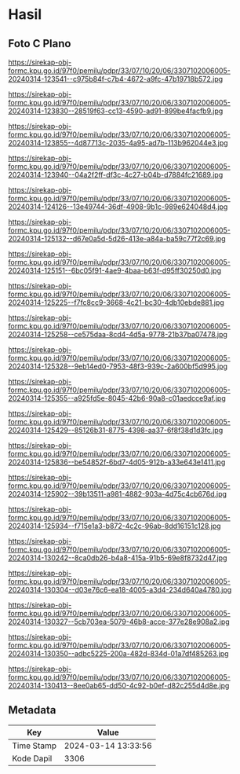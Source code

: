 # Hasil

## Foto C Plano

https://sirekap-obj-formc.kpu.go.id/97f0/pemilu/pdpr/33/07/10/20/06/3307102006005-20240314-123541--c975b84f-c7b4-4672-a9fc-47b19718b572.jpg

https://sirekap-obj-formc.kpu.go.id/97f0/pemilu/pdpr/33/07/10/20/06/3307102006005-20240314-123830--28519f63-cc13-4590-ad91-899be4facfb9.jpg

https://sirekap-obj-formc.kpu.go.id/97f0/pemilu/pdpr/33/07/10/20/06/3307102006005-20240314-123855--4d87713c-2035-4a95-ad7b-113b962044e3.jpg

https://sirekap-obj-formc.kpu.go.id/97f0/pemilu/pdpr/33/07/10/20/06/3307102006005-20240314-123940--04a2f2ff-df3c-4c27-b04b-d7884fc21689.jpg

https://sirekap-obj-formc.kpu.go.id/97f0/pemilu/pdpr/33/07/10/20/06/3307102006005-20240314-124126--13e49744-36df-4908-9b1c-989e624048d4.jpg

https://sirekap-obj-formc.kpu.go.id/97f0/pemilu/pdpr/33/07/10/20/06/3307102006005-20240314-125132--d67e0a5d-5d26-413e-a84a-ba59c77f2c69.jpg

https://sirekap-obj-formc.kpu.go.id/97f0/pemilu/pdpr/33/07/10/20/06/3307102006005-20240314-125151--6bc05f91-4ae9-4baa-b63f-d95ff30250d0.jpg

https://sirekap-obj-formc.kpu.go.id/97f0/pemilu/pdpr/33/07/10/20/06/3307102006005-20240314-125225--f7fc8cc9-3668-4c21-bc30-4db10ebde881.jpg

https://sirekap-obj-formc.kpu.go.id/97f0/pemilu/pdpr/33/07/10/20/06/3307102006005-20240314-125258--ce575daa-8cd4-4d5a-9778-21b37ba07478.jpg

https://sirekap-obj-formc.kpu.go.id/97f0/pemilu/pdpr/33/07/10/20/06/3307102006005-20240314-125328--9eb14ed0-7953-48f3-939c-2a600bf5d995.jpg

https://sirekap-obj-formc.kpu.go.id/97f0/pemilu/pdpr/33/07/10/20/06/3307102006005-20240314-125355--a925fd5e-8045-42b6-90a8-c01aedcce9af.jpg

https://sirekap-obj-formc.kpu.go.id/97f0/pemilu/pdpr/33/07/10/20/06/3307102006005-20240314-125429--85126b31-8775-4398-aa37-6f8f38d1d3fc.jpg

https://sirekap-obj-formc.kpu.go.id/97f0/pemilu/pdpr/33/07/10/20/06/3307102006005-20240314-125836--be54852f-6bd7-4d05-912b-a33e643e1411.jpg

https://sirekap-obj-formc.kpu.go.id/97f0/pemilu/pdpr/33/07/10/20/06/3307102006005-20240314-125902--39b13511-a981-4882-903a-4d75c4cb676d.jpg

https://sirekap-obj-formc.kpu.go.id/97f0/pemilu/pdpr/33/07/10/20/06/3307102006005-20240314-125934--f715e1a3-b872-4c2c-96ab-8dd16151c128.jpg

https://sirekap-obj-formc.kpu.go.id/97f0/pemilu/pdpr/33/07/10/20/06/3307102006005-20240314-130242--8ca0db26-b4a8-415a-91b5-69e8f8732d47.jpg

https://sirekap-obj-formc.kpu.go.id/97f0/pemilu/pdpr/33/07/10/20/06/3307102006005-20240314-130304--d03e76c6-ea18-4005-a3d4-234d640a4780.jpg

https://sirekap-obj-formc.kpu.go.id/97f0/pemilu/pdpr/33/07/10/20/06/3307102006005-20240314-130327--5cb703ea-5079-46b8-acce-377e28e908a2.jpg

https://sirekap-obj-formc.kpu.go.id/97f0/pemilu/pdpr/33/07/10/20/06/3307102006005-20240314-130350--adbc5225-200a-482d-834d-01a7df485263.jpg

https://sirekap-obj-formc.kpu.go.id/97f0/pemilu/pdpr/33/07/10/20/06/3307102006005-20240314-130413--8ee0ab65-dd50-4c92-b0ef-d82c255d4d8e.jpg


## Metadata

| Key        | Value               |
| ---------- | ------------------- |
| Time Stamp | 2024-03-14 13:33:56 |
| Kode Dapil | 3306                |



